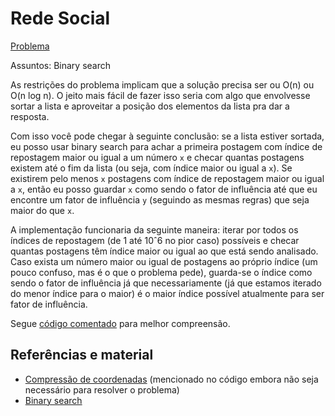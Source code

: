 # Rede Social
[Problema](https://olimpiada.ic.unicamp.br/pratique/p2/2020/f3/rede/)

Assuntos: Binary search

As restrições do problema implicam que a solução precisa ser ou O(n) ou O(n log n). O jeito mais fácil de fazer isso seria com algo que envolvesse sortar a lista e aproveitar a posição dos elementos da lista pra dar a resposta. 

Com isso você pode chegar à seguinte conclusão: se a lista estiver sortada, eu posso usar binary search para achar a primeira postagem com índice de repostagem maior ou igual a um número `x` e checar quantas postagens existem até o fim da lista (ou seja, com índice maior ou igual a `x`). Se existirem pelo menos `x` postagens com índice de repostagem maior ou igual a `x`, então eu posso guardar `x` como sendo o fator de influência até que eu encontre um fator de influência `y` (seguindo as mesmas regras) que seja maior do que `x`.

A implementação funcionaria da seguinte maneira: iterar por todos os índices de repostagem (de 1 até 10ˆ6 no pior caso) possíveis e checar quantas postagens têm índice maior ou igual ao que está sendo analisado. Caso exista um número maior ou igual de postagens ao próprio índice (um pouco confuso, mas é o que o problema pede), guarda-se o índice como sendo o fator de influência já que necessariamente (já que estamos iterado do menor índice para o maior) é o maior índice possível atualmente para ser fator de influência.

Segue [código comentado](https://github.com/sarmentow/editoriais-obi/blob/main/2020/codigo/rede-social.cpp) para melhor compreensão.

## Referências e material
- [Compressão de coordenadas](https://usaco.guide/silver/sorting-custom?lang=cpp) (mencionado no código embora não seja necessário para resolver o problema)
- [Binary search](https://usaco.guide/silver/binary-search?lang=cpp)
